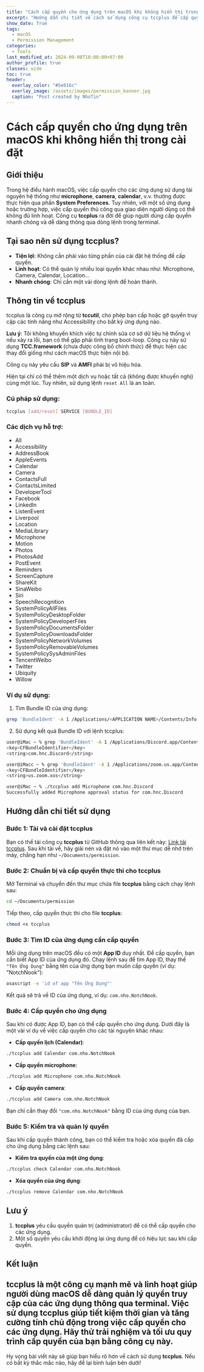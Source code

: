 ```yaml
---
title: "Cách cấp quyền cho ứng dụng trên macOS khi không hiển thị trong cài đặt"
excerpt: "Hướng dẫn chi tiết về cách sử dụng công cụ tccplus để cấp quyền cho ứng dụng trên macOS mà không hiển thị trong System Preferences."
show_date: True
tags:
  - macOS
  - Permission Management
categories:
  - Tools
last_modified_at: 2024-09-08T10:00:00+07:00
author_profile: true
classes: wide 
toc: true
header:
  overlay_color: "#5e616c"
  overlay_image: /assets/images/permission_banner.jpg
  caption: "Post created by NhoTin"
---
```


# Cách cấp quyền cho ứng dụng trên macOS khi không hiển thị trong cài đặt

## Giới thiệu
Trong hệ điều hành macOS, việc cấp quyền cho các ứng dụng sử dụng tài nguyên hệ thống như **microphone**, **camera**, **calendar**, v.v. thường được thực hiện qua phần **System Preferences**. Tuy nhiên, với một số ứng dụng hoặc trường hợp, việc cấp quyền thủ công qua giao diện người dùng có thể không đủ linh hoạt. Công cụ **tccplus** ra đời để giúp người dùng cấp quyền nhanh chóng và dễ dàng thông qua dòng lệnh trong terminal.

## Tại sao nên sử dụng tccplus?
- **Tiện lợi**: Không cần phải vào từng phần của cài đặt hệ thống để cấp quyền.
- **Linh hoạt**: Có thể quản lý nhiều loại quyền khác nhau như: Microphone, Camera, Calendar, Location...
- **Nhanh chóng**: Chỉ cần một vài dòng lệnh để hoàn thành.

## Thông tin về tccplus

tccplus là công cụ mở rộng từ **tccutil**, cho phép bạn cấp hoặc gỡ quyền truy cập các tính năng như Accessibility cho bất kỳ ứng dụng nào.

**Lưu ý**: Tôi không khuyến khích việc tự chỉnh sửa cơ sở dữ liệu hệ thống vì nếu xảy ra lỗi, bạn có thể gặp phải tình trạng boot-loop. Công cụ này sử dụng **TCC.framework** (chưa được công bố chính thức) để thực hiện các thay đổi giống như cách macOS thực hiện nội bộ.

Công cụ này yêu cầu **SIP** và **AMFI** phải bị vô hiệu hóa.

Hiện tại chỉ có thể thêm một dịch vụ hoặc tất cả (không được khuyến nghị) cùng một lúc. Tuy nhiên, sử dụng lệnh `reset All` là an toàn.

### Cú pháp sử dụng:

```bash
tccplus [add/reset] SERVICE [BUNDLE_ID]
```

### Các dịch vụ hỗ trợ:

- All
- Accessibility
- AddressBook
- AppleEvents
- Calendar
- Camera
- ContactsFull
- ContactsLimited
- DeveloperTool
- Facebook
- LinkedIn
- ListenEvent
- Liverpool
- Location
- MediaLibrary
- Microphone
- Motion
- Photos
- PhotosAdd
- PostEvent
- Reminders
- ScreenCapture
- ShareKit
- SinaWeibo
- Siri
- SpeechRecognition
- SystemPolicyAllFiles
- SystemPolicyDesktopFolder
- SystemPolicyDeveloperFiles
- SystemPolicyDocumentsFolder
- SystemPolicyDownloadsFolder
- SystemPolicyNetworkVolumes
- SystemPolicyRemovableVolumes
- SystemPolicySysAdminFiles
- TencentWeibo
- Twitter
- Ubiquity
- Willow

### Ví dụ sử dụng:

1. Tìm Bundle ID của ứng dụng:

```bash
grep 'BundleIdent' -A 1 /Applications/<APPLICATION NAME>/Contents/Info.plist
```

2. Sử dụng kết quả Bundle ID với lệnh tccplus:

```bash
user@iMac ~ % grep 'BundleIdent' -A 1 /Applications/Discord.app/Contents/Info.plist
<key>CFBundleIdentifier</key>
<string>com.hnc.Discord</string>

user@iMacc ~ % grep 'BundleIdent' -A 1 /Applications/zoom.us.app/Contents/Info.plist
<key>CFBundleIdentifier</key>
<string>us.zoom.xos</string>

user@iMac ~ % ./tccplus add Microphone com.hnc.Discord
Successfully added Microphone approval status for com.hnc.Discord
```

## Hướng dẫn chi tiết sử dụng

### Bước 1: Tải và cài đặt **tccplus**

Bạn có thể tải công cụ **tccplus** từ GitHub thông qua liên kết này: [Link tải tccplus](https://github.com/jslegendre/tccplus). Sau khi tải về, hãy giải nén và đặt nó vào một thư mục dễ nhớ trên máy, chẳng hạn như `~/Documents/permission`.

### Bước 2: Chuẩn bị và cấp quyền thực thi cho **tccplus**

Mở Terminal và chuyển đến thư mục chứa file **tccplus** bằng cách chạy lệnh sau:

```bash
cd ~/Documents/permission
```

Tiếp theo, cấp quyền thực thi cho file **tccplus**:

```bash
chmod +x tccplus
```

### Bước 3: Tìm ID của ứng dụng cần cấp quyền

Mỗi ứng dụng trên macOS đều có một **App ID** duy nhất. Để cấp quyền, bạn cần biết App ID của ứng dụng đó. Chạy lệnh sau để tìm App ID, thay thế `"Tên Ứng Dụng"` bằng tên của ứng dụng bạn muốn cấp quyền (ví dụ: "NotchNook"):

```bash
osascript -e 'id of app "Tên Ứng Dụng"'
```

Kết quả sẽ trả về ID của ứng dụng, ví dụ: `com.nho.NotchNook`.

### Bước 4: Cấp quyền cho ứng dụng

Sau khi có được App ID, bạn có thể cấp quyền cho ứng dụng. Dưới đây là một vài ví dụ về việc cấp quyền cho các tài nguyên khác nhau:

- **Cấp quyền lịch (Calendar)**:

```bash
./tccplus add Calendar com.nho.NotchNook
```

- **Cấp quyền microphone**:

```bash
./tccplus add Microphone com.nho.NotchNook
```

- **Cấp quyền camera**:

```bash
./tccplus add Camera com.nho.NotchNook
```

Bạn chỉ cần thay đổi `"com.nho.NotchNook"` bằng ID của ứng dụng của bạn.

### Bước 5: Kiểm tra và quản lý quyền

Sau khi cấp quyền thành công, bạn có thể kiểm tra hoặc xóa quyền đã cấp cho ứng dụng bằng các lệnh sau:

- **Kiểm tra quyền của một ứng dụng**:

```bash
./tccplus check Calendar com.nho.NotchNook
```

- **Xóa quyền của ứng dụng**:

```bash
./tccplus remove Calendar com.nho.NotchNook
```

## Lưu ý

1. **tccplus** yêu cầu quyền quản trị (administrator) để có thể cấp quyền cho các ứng dụng.
2. Một số quyền yêu cầu khởi động lại ứng dụng để có hiệu lực sau khi cấp quyền.

## Kết luận

**tccplus** là một công cụ mạnh mẽ và linh hoạt giúp người dùng macOS dễ dàng quản lý quyền truy cập của các ứng dụng thông qua terminal. Việc sử dụng tccplus giúp tiết kiệm thời gian và tăng cường tính chủ động trong việc cấp quyền cho các ứng dụng. Hãy thử trải nghiệm và tối ưu quy trình cấp quyền của bạn bằng công cụ này.
---
Hy vọng bài viết này sẽ giúp bạn hiểu rõ hơn về cách sử dụng **tccplus**. Nếu có bất kỳ thắc mắc nào, hãy để lại bình luận bên dưới!
